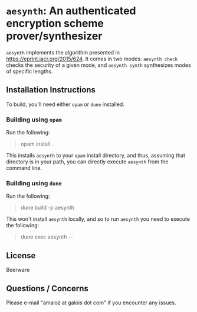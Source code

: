 # `aesynth`: An authenticated encryption scheme prover/synthesizer

`aesynth` implements the algorithm presented in
<https://eprint.iacr.org/2015/624>. It comes in two modes: `aesynth check`
checks the security of a given mode, and `aesynth synth` synthesizes modes of
specific lengths.

## Installation Instructions

To build, you'll need either `opam` or `dune` installed.

### Building using `opam`

Run the following:

> opam install .

This installs `aesynth` to your `opam` install directory, and thus, assuming
that directory is in your path, you can directly execute `aesynth` from the
command line.

### Building using `dune`

Run the following:

> dune build -p aesynth

This won't install `aesynth` locally, and so to run `aesynth` you need to
execute the following:

> dune exec aesynth --

## License

Beerware

## Questions / Concerns

Please e-mail "amaloz at galois dot com" if you encounter any issues.
